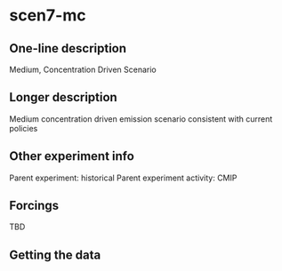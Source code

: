 <!--- This file contains a number of sections -->
<!--- They are bounded by comments like this -->
<!--- Do not edit these sections by hand -->
<!--- Start title -->
# scen7-mc
<!--- End title -->

## One-line description

<!--- Start one-line-description -->
Medium, Concentration Driven Scenario
<!--- End one-line-description -->

## Longer description

<!--- Start longer-description -->
Medium concentration driven emission scenario consistent with current policies
<!--- End longer-description -->

## Other experiment info

<!--- Start other-experiment-info -->
Parent experiment: historical
Parent experiment activity: CMIP
<!--- End other-experiment-info -->

## Forcings

<!--- Start forcings -->
TBD
<!--- End forcings -->

## Getting the data

<!--- TODO: auto-generate this -->
